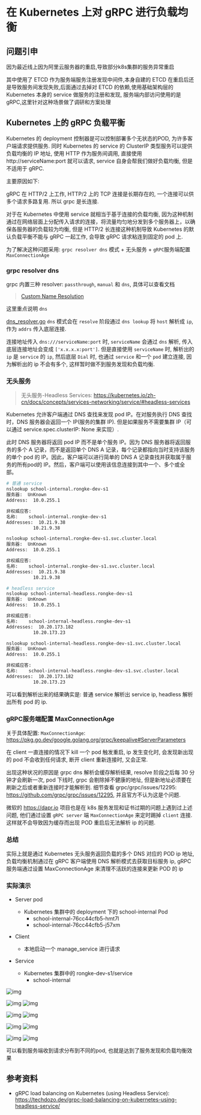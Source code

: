 # 在 Kubernetes 上对 gRPC 进行负载均衡

## 问题引申

因为最近线上因为阿里云服务器的重启,导致部分k8s集群的服务异常重启

其中使用了 ETCD 作为服务端服务注册发现中间件,本身自建的 ETCD 在重启后还是导致服务间发现失败,后面通过去掉对 ETCD 的依赖,使用基础架构层的 Kubernetes 本身的 service 做服务的注册和发现, 服务端内部访问使用的是 gRPC,这里针对这种场景做了调研和方案处理

## Kubernetes 上的 gRPC 负载平衡

Kubernetes 的 deployment 控制器是可以控制部署多个无状态的POD, 为许多客户端请求提供服务. 同时 Kubernetes 的 service 的 ClusterIP 类型服务可以提供负载均衡的 IP 地址, 使用 HTTP 作为服务间调用, 直接使用 http://serviceName:port 就可以请求, service 自身会帮我们做好负载均衡, 但是不适用于 gRPC. 

主要原因如下:

gRPC 在 HTTP/2 上工作, HTTP/2 上的 TCP 连接是长期存在的, 一个连接可以供多个请求多路复用. 所以 grpc 是长连接. 

对于在 Kubernetes 中使用 service 就相当于基于连接的负载均衡, 因为这种机制通过在网络层面上分配传入请求的连接，将流量均匀地分发到多个服务器上，以确保各服务器的负载较为均衡, 但是 HTTP/2 长连接这种机制导致 Kubernetes 的默认负载平衡不能与 gRPC 一起工作, 会导致 gRPC 请求粘连到固定的 pod 上.

为了解决这种问题采用: `grpc resolver dns` 模式 + 无头服务 + `gRPC`服务端配置 `MaxConnectionAge`

### grpc resolver dns

grpc 内置三种 resolver: `passthrough`, `manual` 和 `dns`, 具体可以查看文档

> [Custom Name Resolution](https://grpc.io/docs/guides/custom-name-resolution/)

这里重点说明 `dns`

[dns_resolver.go](https://github.com/grpc/grpc-go/blob/21976fa3e38a266811384409bc8b25437cc1ff1d/resolver/dns/dns_resolver.go) `dns` 模式会在 `resolve` 阶段通过 `dns lookup` 将 `host` 解析成 `ip`, 作为 `addrs` 传入底层连接.

连接地址传入 `dns:///serviceName:port` 时, `serviceName` 会通过 `dns` 解析, 传入底层连接地址会变成 `['x.x.x.x:port']`. 但是直接使用 `serviceName` 时, 解析出的 `ip` 是 `service` 的 `ip`, 然后底层 `Dial` 时, 也通过 `service` 和一个 `pod` 建立连接, 因为解析出的 ip 不会有多个, 这样暂时做不到服务发现和负载均衡.

### 无头服务

> 无头服务-Headless Services: <https://kubernetes.io/zh-cn/docs/concepts/services-networking/service/#headless-services>

Kubernetes 允许客户端通过 DNS 查找来发现 pod IP。在对服务执行 DNS 查找时，DNS 服务器会返回一个 IP(服务的集群 IP). 但是如果服务不需要集群 IP（可以通过 service.spec.clusterIP: None 来实现）. 

此时 DNS 服务器将返回 pod IP 而不是单个服务 IP。因为 DNS 服务器将返回服务的多个 A 记录，而不是返回单个 DNS A 记录，每个记录都指向当时支持该服务的单个 pod 的 IP。因此，客户端可以进行简单的 DNS A 记录查找并获取属于服务的所有pod的 IP。然后，客户端可以使用该信息连接到其中一个、多个或全部。

```bash
# 普通 service
nslookup school-internal.rongke-dev-s1
服务器:  UnKnown
Address:  10.0.255.1

非权威应答:
名称:    school-internal.rongke-dev-s1
Addresses:  10.21.9.38
          10.21.9.38

nslookup school-internal.rongke-dev-s1.svc.cluster.local
服务器:  UnKnown
Address:  10.0.255.1

非权威应答:
名称:    school-internal.rongke-dev-s1.svc.cluster.local
Addresses:  10.21.9.38
          10.21.9.38

# headless service
nslookup school-internal-headless.rongke-dev-s1
服务器:  UnKnown
Address:  10.0.255.1

非权威应答:
名称:    school-internal-headless.rongke-dev-s1
Addresses:  10.20.173.182
          10.20.173.23

nslookup school-internal-headless.rongke-dev-s1.svc.cluster.local
服务器:  UnKnown
Address:  10.0.255.1

非权威应答:
名称:    school-internal-headless.rongke-dev-s1.svc.cluster.local
Addresses:  10.20.173.182
          10.20.173.23
```

可以看到解析出来的结果确实是: 普通 service 解析出 service ip, headless 解析出所有 pod 的 ip.

### gRPC服务端配置 MaxConnectionAge 

关于具体配置: `MaxConnectionAge`: <https://pkg.go.dev/google.golang.org/grpc/keepalive#ServerParameters>

在 client 一直连接的情况下 kill 一个 pod 触发重启, ip 发生变化时, 会发现新出现的 pod 不会收到任何请求, 断开 client 重新连接时, 又会正常.

出现这种状况的原因是 grpc dns 解析会缓存解析结果, resolve 阶段之后每 30 分钟才会刷新一次, pod 下线时, grpc 会剔除掉不健康的地址, 但是新地址必须要在刷新之后或者重新连接时才能解析到. 细节查看 grpc/grpc/issues/12295: <https://github.com/grpc/grpc/issues/12295>, 并且官方不认为这是个问题.

微软的 <https://dapr.io> 项目也是在 k8s 服务发现和证书过期的问题上遇到过上述问题, 他们通过设置 `gRPC server` 端 `MaxConnectionAge` 来定时踢掉 `client` 连接. 这样就不会导致因为缓存而出现 POD 重启后无法解析 ip 的问题.

### 总结

实际上就是通过 Kubernetes 无头服务返回负载的多个 DNS 对应的 POD ip 地址,负载均衡机制通过在 gRPC 客户端使用 DNS 解析模式去获取目标服务 ip, gRPC 服务端通过设置 MaxConnectionAge 来清理不活跃的连接来更新 POD 的 ip

### 实际演示

* Server pod
  * Kubernetes 集群中的 deployment 下的 school-internal Pod
    * school-internal-76cc44cfb5-hmt7l
    * school-internal-76cc44cfb5-j57xm

* Client
  * 本地启动一个 manage_service 进行请求

* Service
  * Kubernetes 集群中的 rongke-dev-s1/service 
    * school-internal

![img](https://pic.imgdb.cn/item/65eac4189f345e8d03b9599b.jpg)

![img](https://pic.imgdb.cn/item/65eada359f345e8d03efaa04.png)
![img](https://pic.imgdb.cn/item/65eada359f345e8d03efab25.png)

![img](https://pic.imgdb.cn/item/65eada359f345e8d03efaa96.png)
![img](https://pic.imgdb.cn/item/65eada369f345e8d03efabdd.png)

![img](https://pic.imgdb.cn/item/65eada719f345e8d03f032b4.png)
![img](https://pic.imgdb.cn/item/65eada719f345e8d03f033cc.png)

![img](https://pic.imgdb.cn/item/65eada719f345e8d03f03333.png)
![img](https://pic.imgdb.cn/item/65eada719f345e8d03f03456.png)

可以看到服务端收到请求分布到不同的pod, 也就是达到了服务发现和负载均衡效果

## 参考资料

* gRPC load balancing on Kubernetes (using Headless Service): <https://techdozo.dev/grpc-load-balancing-on-kubernetes-using-headless-service/>